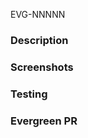 EVG-NNNNN

### Description
<!-- add description, context, thought process, etc -->

### Screenshots
<!-- add screenshots of visible changes -->

### Testing
<!-- add a description of how you tested it -->

### Evergreen PR
<!-- link to a corresponding Evergreen PR if applicable -->
